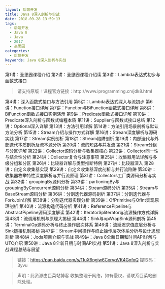 ```yaml
---
layout: 后端开发
title: Java 8深入剖析与实战
date: 2018-09-28 13:59:13
tags:
  - 后端开发
  - Java 8
  - Java
  - 2017
  - 圣思园
categories:
  - 后端开发
keywords: Java 8深入剖析与实战
---
```

第1讲：圣思园课程介绍
第2讲：圣思园课程介绍续
第3讲：Lambda表达式初步与函数式接口

<!-- more -->
<blockquote class="blockquote-center">请支持原版！课程官方链接：http://www.iprogramming.cn/jdk8.html</blockquote>


第4讲：深入函数式接口与方法引用
第5讲：Lambda表达式深入与流初步
第6讲：Function接口详解
第7讲：Function与BiFunction函数式接口详解
第8讲：BiFunction函数式接口实例演示
第9讲：Predicate函数式接口详解
第10讲：Predicate深入剖析与函数式编程本质
第11讲：Supplier与函数式接口总结
第12讲：Optional深入详解
第13讲：方法引用详解
第14讲：方法引用场景剖析与默认方法分析
第15讲：Stream介绍与操作方式详解
第16讲：Stream深度解析与源码实践
第17讲：Stream实例剖析
第18讲：Stream陷阱剖析
第19讲：内部迭代与外部迭代本质剖析及流本源分析
第20讲：流的短路与并发流
第21讲：Stream分组与分区详解
第22讲：Collector源码分析与收集器核心
第23讲：Collector同一性与结合性分析
第24讲：Collector复合与注意事项
第25讲：收集器用法详解与多级分组和分区
第26讲：比较器详解与类型推断特例
第27讲：比较器深入
第28讲：自定义收集器实现
第29讲：自定义收集器深度剖析与并行流陷阱
第30讲：收集器枚举特性深度解析与并行流原理
第31讲：Collectors工厂类源码分析与实战
第32讲：groupingBy源码分析
第33讲：partioningBy与groupingByConcurrent源码分析
第34讲：Stream源码分析
第35讲：Stream与BaseStream源码分析
第36讲：分割迭代器源码剖析
第37讲：分割迭代器与ForkJoin详解
第38讲：分割迭代器实现分析
第39讲：OfPrimitive与OfInt实现原理剖析
第40讲：流源构造代码分析
第41讲：ReferencePipeline与AbstractPipeline源码深度解读
第42讲：IteratorSpliterator与流源操作方式详解
第43讲：流调用机制与原理大揭秘
第44讲：Sink与opWrapSink源码剖析
第45讲：TerminalOp源码分析与终止操作层次体系
第46讲：流延迟求值底层分析与Sink链接机制揭秘
第47讲：Stream中间操作与终止操作层次体系分析与设计思想剖析
第48讲：Joda项目介绍与实战
第49讲：Java 8全新日期和时间API详解与UTC介绍
第50讲：Java 8全新日期与时间API实战
第51讲：Java 8深入剖析与实战课程总结与展望

> 链接：https://pan.baidu.com/s/11uX6pgjw6CxrvqVK4GnfoQ  提取码：3yvu

<blockquote class="blockquote-center">声明：此资源由巨菜站博客 收集整理于网络，如有侵权，请联系巨菜站删除处理。</blockquote>
